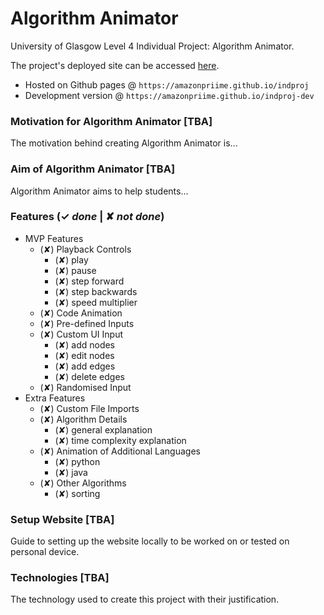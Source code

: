 # Algorithm Animator
University of Glasgow Level 4 Individual Project: Algorithm Animator.

The project's deployed site can be accessed [here](https://amazonpriime.github.io/indproj).
* Hosted on Github pages @ `https://amazonpriime.github.io/indproj`
* Development version @ `https://amazonpriime.github.io/indproj-dev`

### Motivation for Algorithm Animator [TBA]
The motivation behind creating Algorithm Animator is...

### Aim of Algorithm Animator [TBA]
Algorithm Animator aims to help students...

### Features (✓ *done* | ✘ *not done*)
* MVP Features
    * (✘) Playback Controls
      * (✘) play
      * (✘) pause
      * (✘) step forward
      * (✘) step backwards
      * (✘) speed multiplier
    * (✘) Code Animation
    * (✘) Pre-defined Inputs
    * (✘) Custom UI Input
      * (✘) add nodes
      * (✘) edit nodes
      * (✘) add edges
      * (✘) delete edges
    * (✘) Randomised Input
* Extra Features
    * (✘) Custom File Imports
    * (✘) Algorithm Details
      * (✘) general explanation
      * (✘) time complexity explanation
    * (✘) Animation of Additional Languages
      * (✘) python
      * (✘) java
    * (✘) Other Algorithms
      * (✘) sorting

### Setup Website [TBA]
Guide to setting up the website locally to be worked on or tested on personal device.

### Technologies [TBA]
The technology used to create this project with their justification.
